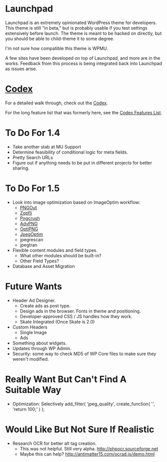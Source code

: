 Launchpad
=========

Launchpad is an extremely opinionated WordPress theme for developers.  This theme is still "in beta," but is probably usable if you test settings extensively before launch.  The theme is meant to be hacked on directly, but you should be able to child-theme it to some degree.  

I'm not sure how compatible this theme is WPMU.

A few sites have been developed on top of Launchpad, and more are in the works.  Feedback from this process is being integrated back into Launchpad as issues arise.

[Codex](_codex/index.md)
========================

For a detailed walk through, check out the [Codex](_codex/index.md).

For the long feature list that was formerly here, see the [Codex Features List](_codex/features.md).

To Do For 1.4
=============

* Take another stab at MU Support
* Determine feasibility of conditional logic for meta fields.
* Pretty Search URLs
* Figure out if anything needs to be put in different projects for better sharing.

To Do For 1.5
=============

* Look into image optimization based on ImageOptim workflow:
  * [PNGOut](http://www.advsys.net/ken/util/pngout.htm)
  * [Zopfli](http://googledevelopers.blogspot.co.uk/2013/02/compress-data-more-densely-with-zopfli.html)
  * [Pngcrush](http://pmt.sourceforge.net/pngcrush/)
  * [AdvPNG](http://advancemame.sourceforge.net/doc-advpng.html)
  * [OptiPNG](http://optipng.sourceforge.net/)
  * [JpegOptim](http://www.kokkonen.net/tjko/projects.html)
  * jpegrescan
  * jpegtran
* Flexible content modules and field types.
  * What other modules should be built-in?
  * Other Field Types?
* Database and Asset Migration

Future Wants
============

* Header Ad Designer.
  * Create ads as post type.
  * Design ads in the browser.  Fonts in theme and positioning.
  * Developer-approved CSS / JS handles how they work.
  * Skate Integrated (Once Skate is 2.0)
* Custom Headers
  * Single Image
  * Ads
* Something about widgets.
* Updates through WP Admin.
* Security: some way to check MD5 of WP Core files to make sure they weren't modified.

Really Want But Can't Find A Suitable Way
=========================================

* Optimization: Selectively add_filter( 'jpeg_quality', create_function( '', 'return 100;' ) );

Would Like But Not Sure If Realistic
====================================

* Research OCR for better alt tag creation.
	* This was not helpful. Still very alpha. http://phpocr.sourceforge.net
	* Maybe this can help? http://antimatter15.com/ocrad.js/demo.html
